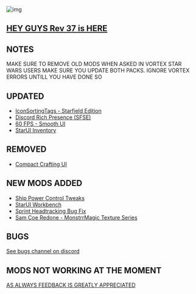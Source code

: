![img](https://s11.gifyu.com/images/SgCoI.png)

## [HEY GUYS Rev 37 is HERE](https://)

## NOTES

MAKE SURE TO REMOVE OLD MODS WHEN ASKED IN VORTEX
STAR WARS USERS MAKE SURE YOU UPDATE BOTH PACKS. IGNORE VORTEX ERRORS UNTILL YOU HAVE DONE SO

## UPDATED

- [IconSortingTags - Starfield Edition](https://www.nexusmods.com/starfield/mods/312)
- [Discord Rich Presence (SFSE)](https://www.nexusmods.com/starfield/mods/2545?tab=description)
- [60 FPS - Smooth UI](https://www.nexusmods.com/starfield/mods/350?tab=description)
- [StarUI Inventory](https://www.nexusmods.com/starfield/mods/773)

## REMOVED

- [Compact Crafting UI](https://www.nexusmods.com/starfield/mods/3274)

## NEW MODS ADDED

- [Ship Power Control Tweaks](https://www.nexusmods.com/starfield/mods/4820?tab=description)
- [StarUI Workbench](https://www.nexusmods.com/starfield/mods/4966?tab=description)
- [Sprint Headtracking Bug Fix](https://www.nexusmods.com/starfield/mods/2370)
- [Sam Coe Redone - MonstrrMagic Texture Series](https://www.nexusmods.com/starfield/mods/4728)

## BUGS

[See bugs channel on discord](https://discord.gg/xZNztPjA2u)

## MODS NOT WORKING AT THE MOMENT



[AS ALWAYS FEEDBACK IS GREATLY APPRECIATED](https://)
